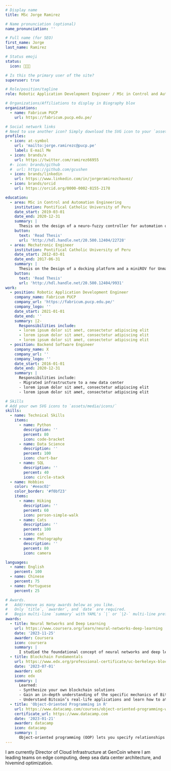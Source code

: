 ```yaml
---
# Display name
title: MSc Jorge Ramirez

# Name pronunciation (optional)
name_pronunciation: ''

# Full name (for SEO)
first_name: Jorge 
last_name: Ramirez

# Status emoji
status:
  icon: 🦾🤖🦿

# Is this the primary user of the site?
superuser: true

# Role/position/tagline
role: Robotic Application Development Engineer / MSc in Control and Automation Engineering

# Organizations/Affiliations to display in Biography blox
organizations:
  - name: Fabricum PUCP
    url: https://fabricum.pucp.edu.pe/

# Social network links
# Need to use another icon? Simply download the SVG icon to your `assets/media/icons/` folder.
profiles:
  - icon: at-symbol
    url: 'mailto:jorge.ramirezc@pucp.pe'
    label: E-mail Me
  - icon: brands/x
    url: https://twitter.com/ramirez66955
  #- icon: brands/github
  #  url: https://github.com/gcushen
  - icon: brands/linkedin
    url: https://www.linkedin.com/in/jorgeramirezchavez/
  - icon: brands/orcid
    url: https://orcid.org/0000-0002-8155-2178

education:
  - area: MSc in Control and Automation Engineering
    institution: Pontifical Catholic University of Peru
    date_start: 2019-03-01
    date_end: 2020-12-31
    summary: |
      Thesis on the design of a neuro-fuzzy controller for automation of fault detection within pipelines using a mobile robot. Supervised by [Prof Francisco Cuellar](https://pe.linkedin.com/in/francisco-cuellar-a0000541). Presented paper at the IEEE ICCAR 2021 conference.
    button:
      text: 'Read Thesis'
      url: 'http://hdl.handle.net/20.500.12404/22728'
  - area: Mechatronic Engineer
    institution: Pontifical Catholic University of Peru
    date_start: 2012-03-01
    date_end: 2017-06-31
    summary: |
      Thesis on the Design of a docking platform and a miniROV for Unmanned Aquatic Surface Vehicles (USV). Supervised by [Prof Francisco Cuellar](https://pe.linkedin.com/in/francisco-cuellar-a0000541). 
    button:
      text: 'Read Thesis'
      url: 'http://hdl.handle.net/20.500.12404/9931'
work:
  - position: Robotic Application Development Engineer
    company_name: Fabricum PUCP
    company_url: 'https://fabricum.pucp.edu.pe/'
    company_logo: ''
    date_start: 2021-01-01
    date_end: ''
    summary: |2-
      Responsibilities include:
      - lorem ipsum dolor sit amet, consectetur adipiscing elit
      - lorem ipsum dolor sit amet, consectetur adipiscing elit
      - lorem ipsum dolor sit amet, consectetur adipiscing elit
  - position: Backend Software Engineer
    company_name: X
    company_url: ''
    company_logo: ''
    date_start: 2016-01-01
    date_end: 2020-12-31
    summary: |
      Responsibilities include:
      - Migrated infrastructure to a new data center
      - lorem ipsum dolor sit amet, consectetur adipiscing elit
      - lorem ipsum dolor sit amet, consectetur adipiscing elit

# Skills
# Add your own SVG icons to `assets/media/icons/`
skills:
  - name: Technical Skills
    items:
      - name: Python
        description: ''
        percent: 80
        icon: code-bracket
      - name: Data Science
        description: ''
        percent: 100
        icon: chart-bar
      - name: SQL
        description: ''
        percent: 40
        icon: circle-stack
  - name: Hobbies
    color: '#eeac02'
    color_border: '#f0bf23'
    items:
      - name: Hiking
        description: ''
        percent: 60
        icon: person-simple-walk
      - name: Cats
        description: ''
        percent: 100
        icon: cat
      - name: Photography
        description: ''
        percent: 80
        icon: camera

languages:
  - name: English
    percent: 100
  - name: Chinese
    percent: 75
  - name: Portuguese
    percent: 25

# Awards.
#   Add/remove as many awards below as you like.
#   Only `title`, `awarder`, and `date` are required.
#   Begin multi-line `summary` with YAML's `|` or `|2-` multi-line prefix and indent 2 spaces below.
awards:
  - title: Neural Networks and Deep Learning
    url: https://www.coursera.org/learn/neural-networks-deep-learning
    date: '2023-11-25'
    awarder: Coursera
    icon: coursera
    summary: |
      I studied the foundational concept of neural networks and deep learning. By the end, I was familiar with the significant technological trends driving the rise of deep learning; build, train, and apply fully connected deep neural networks; implement efficient (vectorized) neural networks; identify key parameters in a neural network’s architecture; and apply deep learning to your own applications.
  - title: Blockchain Fundamentals
    url: https://www.edx.org/professional-certificate/uc-berkeleyx-blockchain-fundamentals
    date: '2023-07-01'
    awarder: edX
    icon: edx
    summary: |
      Learned:
      - Synthesize your own blockchain solutions
      - Gain an in-depth understanding of the specific mechanics of Bitcoin
      - Understand Bitcoin’s real-life applications and learn how to attack and destroy Bitcoin, Ethereum, smart contracts and Dapps, and alternatives to Bitcoin’s Proof-of-Work consensus algorithm
  - title: 'Object-Oriented Programming in R'
    url: https://www.datacamp.com/courses/object-oriented-programming-with-s3-and-r6-in-r
    certificate_url: https://www.datacamp.com
    date: '2023-01-21'
    awarder: datacamp
    icon: datacamp
    summary: |
      Object-oriented programming (OOP) lets you specify relationships between functions and the objects that they can act on, helping you manage complexity in your code. This is an intermediate level course, providing an introduction to OOP, using the S3 and R6 systems. S3 is a great day-to-day R programming tool that simplifies some of the functions that you write. R6 is especially useful for industry-specific analyses, working with web APIs, and building GUIs.
---
```


I am currently Director of Cloud Infrastructure at GenCoin where I am leading teams on edge computing, deep sea data center architecture, and hivemind optimization.
